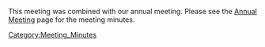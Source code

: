 This meeting was combined with our annual meeting. Please see the
[Annual
Meeting](http://wiki.hacdc.org/index.php/Annual_Meeting_2012#New_Business%7C2012)
page for the meeting minutes.

[Category:Meeting_Minutes](Category:Meeting_Minutes)
